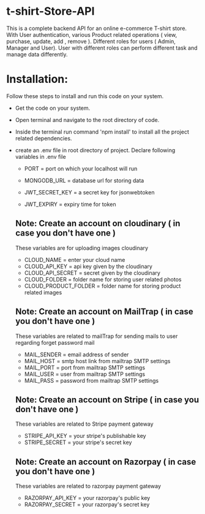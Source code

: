 # t-shirt-Store-API
  This is a complete backend API for an online e-commerce T-shirt store. With User authentication, various Product related operations ( view, purchase, update, add , remove ). Different roles for users ( Admin, Manager and User).
  User with different roles can perform different task and manage data differently.

# Installation:
  Follow these steps to install and run this code on your system.
  - Get the code on your system.
  - Open terminal and navigate to the root directory of code.
  - Inside the terminal run command 'npm install' to install all the project related dependencies.
  - create an .env file in root directory of project.
      Declare following variables in .env file
      - PORT = port on which your localhost will run
      - MONGODB_URL = database url for storing data
        
      - JWT_SECRET_KEY = a secret key for jsonwebtoken
      - JWT_EXPIRY = expiry time for token

      ## Note: Create an account on cloudinary ( in case you don't have one )
      These variables are for uploading images cloudinary  
      - CLOUD_NAME = enter your cloud name
      - CLOUD_API_KEY = api key given by the cloudinary
      - CLOUD_API_SECRET = secret given by the cloudinary
      - CLOUD_FOLDER = folder name for storing user related photos 
      - CLOUD_PRODUCT_FOLDER = folder name for storing product related images

      ## Note: Create an account on MailTrap ( in case you don't have one )
      These variables are related to mailTrap for sending mails to user regarding forget password mail
      - MAIL_SENDER = email address of sender 
      - MAIL_HOST = smtp host link from mailtrap SMTP settings
      - MAIL_PORT = port from mailtrap SMTP settings
      - MAIL_USER = user from mailtrap SMTP settings
      - MAIL_PASS = password from mailtrap SMTP settings

      ## Note: Create an account on Stripe ( in case you don't have one )
      These variables are related to Stripe payment gateway
      - STRIPE_API_KEY = your stripe's publishable key
      - STRIPE_SECRET = your stripe's secret key

      ## Note: Create an account on Razorpay ( in case you don't have one )
      These variables are related to razorpay payment gateway
      - RAZORPAY_API_KEY = your razorpay's public key
      - RAZORPAY_SECRET = your razorpay's secret key
